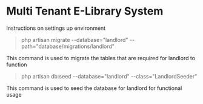 # Multi Tenant E-Library System

Instructions on settings up environment

> php artisan migrate --database="landlord" --path="database/migrations/landlord"

This command is used to migrate the tables that are required for landlord to function

> php artisan db:seed --database="landlord" --class="LandlordSeeder"

This command is used to seed the database for landlord for functional usage
